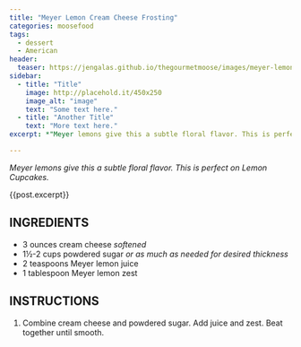 ```yaml
---
title: "Meyer Lemon Cream Cheese Frosting"
categories: moosefood
tags: 
  - dessert
  - American
header:
  teaser: https://jengalas.github.io/thegourmetmoose/images/meyer-lemon-frosting-150x150.jpg
sidebar:
  - title: "Title"
    image: http://placehold.it/450x250
    image_alt: "image"
    text: "Some text here."
  - title: "Another Title"
    text: "More text here."
excerpt: *"Meyer lemons give this a subtle floral flavor. This is perfect on Lemon Cupcakes."*

---
```


*Meyer lemons give this a subtle floral flavor. This is perfect on Lemon Cupcakes.*

{{post.excerpt}}

## INGREDIENTS
* 3 ounces cream cheese *softened*
* 1½-2 cups powdered sugar *or as much as needed for desired thickness*
* 2 teaspoons Meyer lemon juice
* 1 tablespoon Meyer lemon zest

## INSTRUCTIONS
1. Combine cream cheese and powdered sugar. Add juice and zest. Beat together until smooth.
